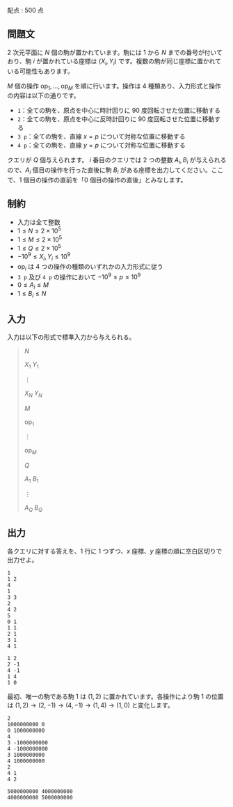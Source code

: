 配点 : $500$ 点

## 問題文

$2$ 次元平面に $N$ 個の駒が置かれています。駒には $1$ から $N$ までの番号が付いており、駒 $i$ が置かれている座標は $(X_i,Y_i)$ です。複数の駒が同じ座標に置かれている可能性もあります。  

$M$ 個の操作 $\mathrm{op}_1, \ldots, \mathrm{op}_M$ を順に行います。操作は $4$ 種類あり、入力形式と操作の内容は以下の通りです。

- `1`：全ての駒を、原点を中心に時計回りに $90$ 度回転させた位置に移動する
- `2`：全ての駒を、原点を中心に反時計回りに $90$ 度回転させた位置に移動する
- `3 p`：全ての駒を、直線 $x=p$ について対称な位置に移動する
- `4 p`：全ての駒を、直線 $y=p$ について対称な位置に移動する

クエリが $Q$ 個与えられます。 $i$ 番目のクエリでは $2$ つの整数 $A_i,B_i$ が与えられるので、$A_i$ 個目の操作を行った直後に駒 $B_i$ がある座標を出力してください。ここで、$1$ 個目の操作の直前を「$0$ 個目の操作の直後」とみなします。  

## 制約

- 入力は全て整数
- $1 \leq N \leq 2\times 10^5$
- $1 \leq M \leq 2\times 10^5$
- $1 \leq Q \leq 2\times 10^5$
- $-10^9 \leq X_i,Y_i \leq 10^9$
- $\mathrm{op}_i$ は $4$ つの操作の種類のいずれかの入力形式に従う
- `3 p` 及び `4 p` の操作において $-10^9 \leq p \leq 10^9$
- $0 \leq A_i \leq M$
- $1 \leq B_i \leq N$

## 入力

入力は以下の形式で標準入力から与えられる。

> $N$
> 
> $X_1$ $Y_1$
> 
> $\vdots$
> 
> $X_N$ $Y_N$
> 
> $M$
> 
> $\mathrm{op}_1$
> 
> $\vdots$
> 
> $\mathrm{op}_M$
> 
> $Q$
> 
> $A_1$ $B_1$
> 
> $\vdots$
> 
> $A_Q$ $B_Q$

## 出力

各クエリに対する答えを、$1$ 行に $1$ つずつ、$x$ 座標、$y$ 座標の順に空白区切りで出力せよ。

```input1
1
1 2
4
1
3 3
2
4 2
5
0 1
1 1
2 1
3 1
4 1
```

```output1
1 2
2 -1
4 -1
1 4
1 0
```

最初、唯一の駒である駒 $1$ は $(1,2)$ に置かれています。各操作により駒 $1$ の位置は $(1,2)\to(2,-1)\to(4,-1)\to(1,4)\to(1,0)$ と変化します。

```input2
2
1000000000 0
0 1000000000
4
3 -1000000000
4 -1000000000
3 1000000000
4 1000000000
2
4 1
4 2
```

```output2
5000000000 4000000000
4000000000 5000000000
```